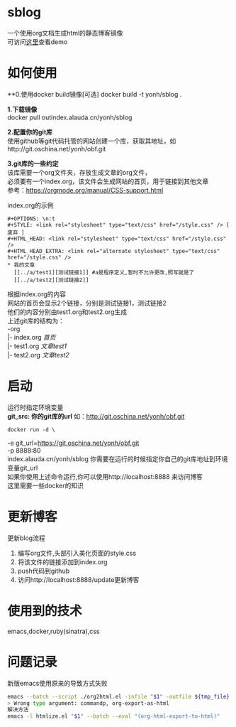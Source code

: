 # sblog
一个使用org文档生成html的静态博客镜像  
可访问[这里](http://yonh-sb.daoapp.io/)查看demo  
# 如何使用

**0.使用docker build镜像[可选]
docker build -t yonh/sblog .

**1.下载镜像**  
docker pull outindex.alauda.cn/yonh/sblog

**2.配置你的git库**  
使用github等git代码托管的网站创建一个库，获取其地址，如http://git.oschina.net/yonh/obf.git    

**3.git库的一些约定**  
该库需要一个org文件夹，存放生成文章的org文件，  
必须要有一个index.org，该文件会生成网站的首页，用于链接到其他文章  
参考：https://orgmode.org/manual/CSS-support.html

index.org的示例  

    #+OPTIONS: \n:t
    #+STYLE: <link rel="stylesheet" type="text/css" href="/style.css" /> [ 废弃 ]
    #+HTML_HEAD: <link rel="stylesheet" type="text/css" href="/style.css" />
    #+HTML_HEAD_EXTRA: <link rel="alternate stylesheet" type="text/css" href="/style.css" />
    * 我的文章
      [[../a/test1][测试链接1]] #a是程序定义,暂时不允许更改,照写就是了
      [[../a/test2][测试链接2]]
 根据index.org的内容  
 网站的首页会显示2个链接，分别是测试链接1，测试链接2   
 他们的内容分别由test1.org和test2.org生成  
 上述git库的结构为：  
 -org     
 |- index.org  *首页*   
 |- test1.org  *文章test1*  
 |- test2.org  *文章test2*  
 
# 启动
运行时指定环境变量  
**git_src: 你的git库的url** 如：http://git.oschina.net/yonh/obf.git  

	docker run -d \
  -e git_url=https://git.oschina.net/yonh/obf.git \
	-p 8888:80 \
  index.alauda.cn/yonh/sblog
你需要在运行的时候指定你自己的git库地址到环境变量git_url  
如果你使用上述命令运行,你可以使用http://localhost:8888 来访问博客  
这里需要一些docker的知识
# 更新博客
更新blog流程  
1. 编写org文件,头部引入美化页面的style.css  
2. 将该文件的链接添加到index.org  
3. push代码到github  
4. 访问http://localhost:8888/update更新博客  
# 使用到的技术  
emacs,docker,ruby(sinatra),css


# 问题记录
新版emacs使用原来的导致方式失败
```bash
emacs --batch --script ./org2html.el -infile "$1" -outfile ${tmp_file}
> Wrong type argument: commandp, org-export-as-html
解决方法
emacs -l htmlize.el "$1" --batch --eval "(org-html-export-to-html)"
```